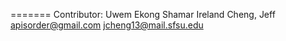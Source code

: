 =======
Contributor:
Uwem Ekong
Shamar Ireland
Cheng, Jeff apisorder@gmail.com jcheng13@mail.sfsu.edu
